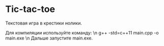 # Tic-tac-toe

Текстовая игра в крестики нолики.

Для компиляции используйте команду: \n
g++ -std=c++11 main.cpp -o main.exe \n
Дальше запустите main.exe.
